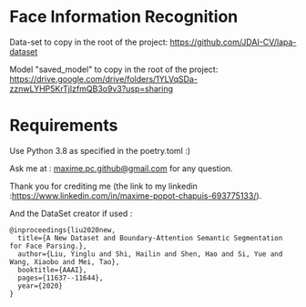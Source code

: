 # Face Information Recognition

Data-set to copy in the root of the project:
https://github.com/JDAI-CV/lapa-dataset

Model "saved_model" to copy in the root of the project:
https://drive.google.com/drive/folders/1YLVqSDa-zznwLYHP5KrTjIzfmQB3o9v3?usp=sharing

# Requirements
Use Python 3.8 as specified in the poetry.toml :)

Ask me at : maxime.pc.github@gmail.com for any question.

Thank you for crediting me (the link to my linkedin :https://www.linkedin.com/in/maxime-popot-chapuis-693775133/).

And the DataSet creator if used :

```
@inproceedings{liu2020new,  
  title={A New Dataset and Boundary-Attention Semantic Segmentation for Face Parsing.},  
  author={Liu, Yinglu and Shi, Hailin and Shen, Hao and Si, Yue and Wang, Xiaobo and Mei, Tao},  
  booktitle={AAAI},  
  pages={11637--11644},  
  year={2020}  
}

```